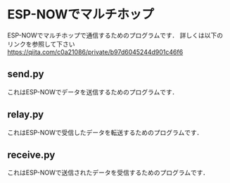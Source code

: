 # ESP-NOWでマルチホップ
ESP-NOWでマルチホップで通信するためのプログラムです．
詳しくは以下のリンクを参照して下さい
https://qiita.com/c0a21086/private/b97d6045244d901c46f6
## send.py
これはESP-NOWでデータを送信するためのプログラムです．
## relay.py
これはESP-NOWで受信したデータを転送するためのプログラムです．
## receive.py
これはESP-NOWで送信されたデータを受信するためのプログラムです．
